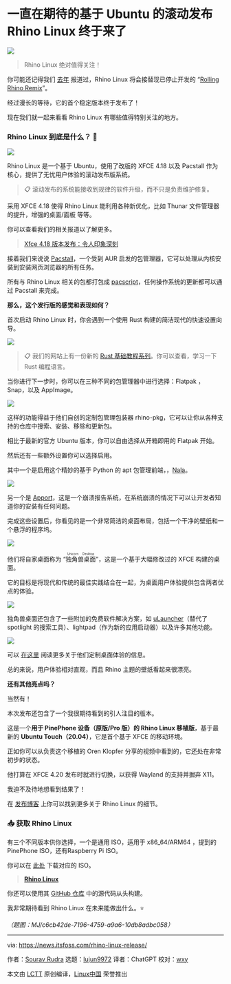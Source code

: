 [#]: subject: "Rolling-Release Ubuntu-based Rhino Linux Has Landed"
[#]: via: "https://news.itsfoss.com/rhino-linux-release/"
[#]: author: "Sourav Rudra https://news.itsfoss.com/author/sourav/"
[#]: collector: "lujun9972"
[#]: translator: "ChatGPT"
[#]: reviewer: "wxy"
[#]: publisher: "wxy"
[#]: url: "https://linux.cn/article-16110-1.html"

一直在期待的基于 Ubuntu 的滚动发布 Rhino Linux 终于来了
======

![][0]

> Rhino Linux 绝对值得关注！

你可能还记得我们 [去年][1] 报道过，Rhino Linux 将会接替现已停止开发的 “[Rolling Rhino Remix][2]”。

经过漫长的等待，它的首个稳定版本终于发布了！

现在我们就一起来看看 Rhino Linux 有哪些值得特别关注的地方。

### Rhino Linux 到底是什么？ 🦏

![][3]

Rhino Linux 是一个基于 Ubuntu，使用了改版的 XFCE 4.18 以及 Pacstall 作为核心，提供了无忧用户体验的滚动发布版系统。

> 📋 滚动发布的系统能接收到规律的软件升级，而不只是负责维护修复。

采用 XFCE 4.18 使得 Rhino Linux 能利用各种新优化，比如 Thunar 文件管理器的提升，增强的桌面/面板 等等。

你可以查看我们的相关报道以了解更多。

> [Xfce 4.18 版本发布：令人印象深刻][4]

接着我们来说说 [Pacstall][5]，一个受到 AUR 启发的包管理器，它可以处理从内核安装到安装网页浏览器的所有任务。

所有与 Rhino Linux 相关的包都打包成 [pacscript][6]，任何操作系统的更新都可以通过 Pacstall 来完成。

**那么，这个发行版的感觉和表现如何？**

首次启动 Rhino Linux 时，你会遇到一个使用 Rust 构建的简洁现代的快速设置向导。

![][7]

> 📋 我们的网站上有一份新的 [Rust 基础教程系列][8]。你可以查看，学习一下 Rust 编程语言。

当你进行下一步时，你可以在三种不同的包管理器中进行选择：Flatpak ，Snap，以及 AppImage。

![][9]

这样的功能得益于他们自创的定制包管理包装器 rhino-pkg，它可以让你从各种支持的仓库中搜索、安装、移除和更新包。

相比于最新的官方 Ubuntu 版本，你可以自由选择从开箱即用的 Flatpak 开始。

然后还有一些额外设置你可以选择启用。

其中一个是启用这个精妙的基于 Python 的 apt 包管理前端，，[Nala][10]。

![][11]

另一个是 [Apport][13]，这是一个崩溃报告系统，在系统崩溃的情况下可以让开发者知道你的安装有任何问题。

完成这些设置后，你看见的是一个非常简洁的桌面布局，包括一个干净的壁纸和一个悬浮的程序坞。

![][14]

他们将自家桌面称为 “<ruby>独角兽桌面<rt>Unicorn Desktop</rt></ruby>”，这是一个基于大幅修改过的 XFCE 构建的桌面。

它的目标是将现代和传统的最佳实践结合在一起，为桌面用户体验提供包含两者优点的体验。

![][15]

独角兽桌面还包含了一些附加的免费软件解决方案，如 [uLauncher][16]（替代了 spotlight 的搜索工具）、lightpad（作为新的应用启动器）以及许多其他功能。

![][17]

可以 [在这里][18] 阅读更多关于他们定制桌面体验的信息。

总的来说，用户体验相对直观，而且 Rhino 主题的壁纸看起来很漂亮。

**还有其他亮点吗？**

当然有！

本次发布还包含了一个我很期待看到的引人注目的版本。

这是一个**用于 PinePhone 设备（原版/Pro 版）的 Rhino Linux 移植版**，基于最新的 **Ubuntu Touch（20.04）**，它是首个基于 XFCE 的移动环境。

正如你可以从负责这个移植的 Oren Klopfer 分享的视频中看到的，它还处在非常初步的状态。

他打算在 XFCE 4.20 发布时就进行切换，以获得 Wayland 的支持并摒弃 X11。

我迫不及待地想看到结果了！

在 [发布博客][19] 上你可以找到更多关于 Rhino Linux 的细节。

### 📥 获取 Rhino Linux

有三个不同版本供你选择，一个是通用 ISO，适用于 x86_64/ARM64 ，提到的PinePhone ISO，还有Raspberry Pi ISO。

你可以在 [此处][20] 下载对应的 ISO。

> **[Rhino Linux][20]**

你还可以使用其 [GitHub 仓库][21] 中的源代码从头构建。

我非常期待看到 Rhino Linux 在未来能做出什么。⭐

*（题图：MJ/c6cb42de-7196-4759-a9a6-10db8adbc058）*

--------------------------------------------------------------------------------

via: https://news.itsfoss.com/rhino-linux-release/

作者：[Sourav Rudra][a]
选题：[lujun9972][b]
译者：ChatGPT
校对：[wxy](https://github.com/wxy)

本文由 [LCTT](https://github.com/LCTT/TranslateProject) 原创编译，[Linux中国](https://linux.cn/) 荣誉推出

[a]: https://news.itsfoss.com/author/sourav/
[b]: https://github.com/lujun9972
[1]: https://news.itsfoss.com/rhino-linux/
[2]: https://github.com/rollingrhinoremix
[3]: https://news.itsfoss.com/content/images/2023/05/Rhino_Linux_1.png
[4]: https://news.itsfoss.com/xfce-4-18-release/
[5]: https://pacstall.dev/
[6]: https://github.com/pacstall/pacstall/wiki/Pacscript-101
[7]: https://news.itsfoss.com/content/images/2023/05/Rhino_Linux_2.png
[8]: https://itsfoss.com/tag/rust/
[9]: https://news.itsfoss.com/content/images/2023/05/Rhino_Linux_3.png
[10]: https://itsfoss.com/nala/
[11]: https://news.itsfoss.com/content/images/2023/05/Rhino_Linux_4.png
[12]: https://itsfoss.com/content/images/size/w256h256/2022/12/android-chrome-192x192.png
[13]: https://wiki.ubuntu.com/Apport
[14]: https://news.itsfoss.com/content/images/2023/05/Rhino_Linux_5.png
[15]: https://news.itsfoss.com/content/images/2023/05/Rhino_Linux_6.png
[16]: https://ulauncher.io/
[17]: https://news.itsfoss.com/content/images/2023/05/Rhino_Linux_7.png
[18]: https://rhinolinux.org/unicorn.html
[19]: https://rhinolinux.org/news-6.html
[20]: https://rhinolinux.org/download.html
[21]: https://github.com/rhino-linux
[22]: https://mastodon.social/@itsfoss
[23]: https://t.me/itsfoss_official
[24]: https://linuxhandbook.com/tag/bash-beginner/
[25]: https://itsfoss.community/
[26]: https://itsfoss.com/newsletter/
[0]: https://img.linux.net.cn/data/attachment/album/202308/19/225228tqqrndfredi8drge.jpg